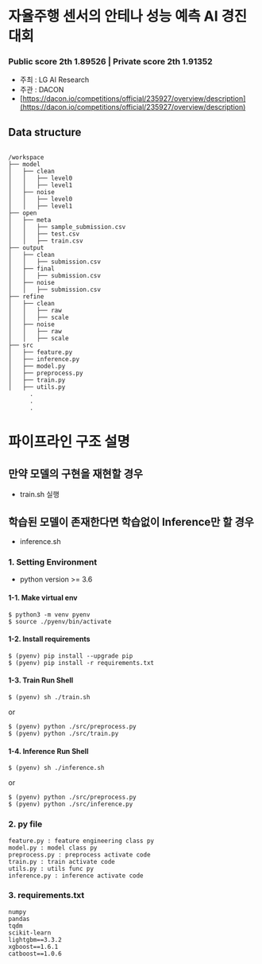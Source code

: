 # 자율주행 센서의 안테나 성능 예측 AI 경진대회

### Public score 2th 1.89526 | Private score 2th 1.91352

* 주최 : LG AI Research
* 주관 : DACON
* [https://dacon.io/competitions/official/235927/overview/description](https://dacon.io/competitions/official/235927/overview/description)

## Data structure
<pre><code>
/workspace
├── model
│   ├── clean
│   │   ├── level0
│   │   ├── level1
│   ├── noise
│   │   ├── level0
│   │   ├── level1
├── open
│   ├── meta
│   │   ├── sample_submission.csv
│   │   ├── test.csv
│   │   ├── train.csv
├── output
│   ├── clean
│   │   ├── submission.csv
│   ├── final
│   │   ├── submission.csv
│   ├── noise
│   │   ├── submission.csv
├── refine
│   ├── clean
│   │   ├── raw
│   │   ├── scale
│   ├── noise
│   │   ├── raw
│   │   ├── scale
├── src
│   ├── feature.py
│   ├── inference.py
│   ├── model.py
│   ├── preprocess.py
│   ├── train.py
│   ├── utils.py
      .
      .
      .
</code></pre>

# 파이프라인 구조 설명

## 만약 모델의 구현을 재현할 경우
- train.sh 실행

## 학습된 모델이 존재한다면 학습없이 Inference만 할 경우
- inference.sh

### 1. Setting Environment
- python version >= 3.6

#### 1-1. Make virtual env
``` 
$ python3 -m venv pyenv
$ source ./pyenv/bin/activate
``` 
#### 1-2. Install requirements
``` 
$ (pyenv) pip install --upgrade pip
$ (pyenv) pip install -r requirements.txt 
``` 
#### 1-3. Train Run Shell

``` 
$ (pyenv) sh ./train.sh
``` 

or

``` 
$ (pyenv) python ./src/preprocess.py
$ (pyenv) python ./src/train.py
``` 

#### 1-4. Inference Run Shell
``` 
$ (pyenv) sh ./inference.sh
``` 

or

``` 
$ (pyenv) python ./src/preprocess.py
$ (pyenv) python ./src/inference.py
``` 

### 2. py file
```
feature.py : feature engineering class py
model.py : model class py
preprocess.py : preprocess activate code
train.py : train activate code
utils.py : utils func py
inference.py : inference activate code
```

### 3. requirements.txt
```
numpy
pandas
tqdm
scikit-learn
lightgbm==3.3.2
xgboost==1.6.1
catboost==1.0.6
```
